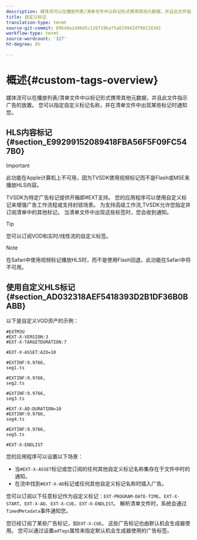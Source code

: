 ```yaml
---
description: 媒体流可以在播放列表/清单文件中以标记形式携带其他元数据，并且此文件指示广告的放置。 您可以指定自定义标记名称，并在清单文件中出现某些标记时通知您。
title: 自定义标记
translation-type: tm+mt
source-git-commit: 89bdda1d4bd5c126f19ba75a819942df901183d1
workflow-type: tm+mt
source-wordcount: '327'
ht-degree: 0%

---
```



# 概述{#custom-tags-overview}

媒体流可以在播放列表/清单文件中以标记形式携带其他元数据，并且此文件指示广告的放置。 您可以指定自定义标记名称，并在清单文件中出现某些标记时通知您。

## HLS内容标记{#section_E99299152089418FBA56F5F09FC547B0}

>[!IMPORTANT]
>
>此功能在Apple计算机上不可用，因为TVSDK使用视频标记而不是Flash或MSE来播放HLS内容。

TVSDK为特定广告标记提供开箱即#EXT支持。 您的应用程序可以使用自定义标记来增强广告工作流程或支持封锁场景。 为支持高级工作流,TVSDK允许您指定并订阅清单中的其他标记。 当清单文件中出现这些标签时，您会收到通知。

>[!TIP]
>
>您可以订阅VOD和实时/线性流的自定义标签。

>[!NOTE]
>
>在Safari中使用视频标记播放HLS时，而不是使用Flash回退，此功能在Safari中将不可用。

## 使用自定义HLS标记{#section_AD032318AEF5418393D2B1DF36B0BABB}

以下是自定义VOD资产的示例：

```
#EXTM3U
#EXT-X-VERSION:3
#EXT-X-TARGETDURATION:7
 
#EXT-X-ASSET:AID=10
 
#EXTINF:9.9766,
seg1.ts
 
#EXTINF:9.9766,
seg2.ts
 
#EXTINF:9.9766,
seg3.ts
 
#EXT-X-AD:DURATION=10
#EXTINF:9.9766,
seg4.ts
 
#EXTINF:9.9766,
seg5.ts
 
#EXT-X-ENDLIST
```

您的应用程序可以设置以下场景：

* 当`#EXT-X-ASSET`标记或您订阅的任何其他自定义标记名称集存在于文件中时的通知。
* 在流中找到`#EXT-X-AD`标记或任何其他自定义标记名称时插入广告。

您可以订阅以下任意标记作为自定义标记：`EXT-PROGRAM-DATE-TIME`、`EXT-X-START`、`EXT-X-AD`、`EXT-X-CUE`、`EXT-X-ENDLIST`。 解析清单文件时，系统会通过`TimedMetadata`事件通知您。

您已经订阅了某些广告标记，如`EXT-X-CUE`。 这些广告标记也由默认机会生成器使用。 您可以通过设置`adTags`属性来指定默认机会生成器使用的广告标签。